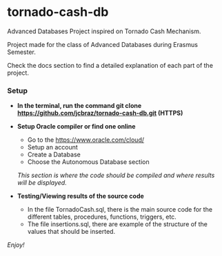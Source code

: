 # tornado-cash-db

Advanced Databases Project inspired on Tornado Cash Mechanism.

Project made for the class of Advanced Databases during Erasmus Semester.

Check the docs section to find a detailed explanation of each part of the project.

### Setup

- **In the terminal, run the command git clone https://github.com/jcbraz/tornado-cash-db.git (HTTPS)**

- **Setup Oracle compiler or find one online**
  - Go to the https://www.oracle.com/cloud/
  - Setup an account
  - Create a Database
  - Choose the Autonomous Database section
  
  *This section is where the code should be compiled and where results will be displayed.*
  
- **Testing/Viewing results of the source code**
  - In the file TornadoCash.sql, there is the main source code for the different tables, procedures, functions, triggers, etc.
  - The file insertions.sql, there are example of the structure of the values that should be inserted.
  
*Enjoy!*
